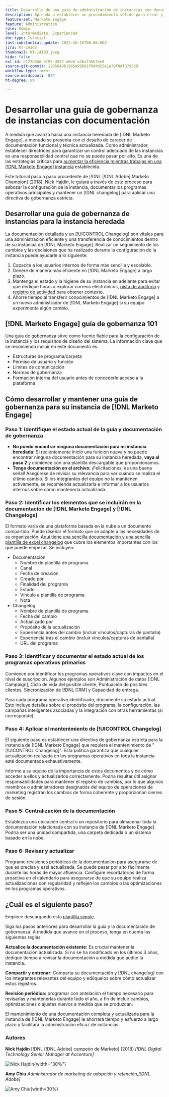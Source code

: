```yaml
---
title: Desarrollo de una guía de administración de instancias con documentación
description: Aprenda a establecer un procedimiento sólido para crear y mantener la documentación y el registro de cambios de su instancia de  [!DNL Marketo Engage] .
feature-set: Marketo Engage
feature: Administration
role: Admin
level: Intermediate, Experienced
doc-type: Tutorial
last-substantial-update: 2023-10-16T00:00:00Z
jira: KT-14103
thumbnail: KT-14103.jpeg
hide: false
exl-id: e127b84d-ef92-4527-a0e6-a36af35b7ee0
source-git-commit: 1205848b1985a99b91f9d4d25e1a79f0df379589
workflow-type: tm+mt
source-wordcount: '874'
ht-degree: 0%

---
```


# Desarrollar una guía de gobernanza de instancias con documentación

A medida que avanza hacia una instancia heredada de [!DNL Marketo Engage], a menudo se presenta con el desafío de carecer de documentación funcional y técnica actualizada. Como administrador, establecer directrices para garantizar un control adecuado de las instancias es una responsabilidad central que no se puede pasar por alto. Es una de las estrategias críticas para [aumentar la eficiencia mientras trabajas en una [!DNL Marketo Engage] instancia](https://nation.marketo.com/t5/champion-program-blogs/3-tips-to-increase-your-efficiency-in-an-inherited-instance/ba-p/247582) establecida.

Este tutorial paso a paso procedente de [!DNL [!DNL Adobe] Marketo Champion] (2018), Nick Hajdin, le guiará a través de este proceso para esbozar la configuración de la instancia, documentar los programas operativos principales y mantener un [!DNL changelog] para aplicar una directiva de gobernanza estricta.

## Desarrollar una guía de gobernanza de instancias para la instancia heredada

La documentación detallada y un [!UICONTROL Changelog] son vitales para una administración eficiente y una transferencia de conocimientos dentro de su instancia de [!DNL Marketo Engage]. Realizar un seguimiento de los cambios y las decisiones que ha realizado durante la configuración de la instancia puede ayudarle a lo siguiente:

1. Capacite a los usuarios internos de forma más sencilla y escalable.
2. Genere de manera más eficiente en [!DNL Marketo Engage] a largo plazo.
3. Mantenga el estado y la higiene de su instancia en adelante para evitar que dedique horas a explorar correos electrónicos, [pista de auditoría](https://experienceleague.adobe.com/docs/marketo/using/product-docs/administration/audit-trail/audit-trail-overview.html) y [registro de actividad](https://experienceleague.adobe.com/docs/marketo/using/product-docs/core-marketo-concepts/smart-lists-and-static-lists/managing-people-in-smart-lists/locate-the-activity-log-for-a-person.html) para obtener contexto.
4. Ahorre tiempo al transferir conocimientos de [!DNL Marketo Engage] a un nuevo administrador de [!DNL Marketo Engage] si su equipo experimenta algún cambio.

## [!DNL Marketo Engage] guía de gobernanza 101

Una guía de gobernanza sirve como fuente fiable para la configuración de la instancia y los requisitos de diseño del sistema. La información clave que se recomienda incluir en este documento es:

* Estructuras de programa/carpeta
* Permiso de usuario y función
* Límites de comunicación
* Normas de gobernanza
* Formación interna del usuario antes de concederle acceso a la plataforma

## Cómo desarrollar y mantener una guía de gobernanza para su instancia de [!DNL Marketo Engage]

### Paso 1: Identifique el estado actual de la guía y documentación de gobernanza

* **No puedo encontrar ninguna documentación para mi instancia heredada:** Si recientemente inició una función nueva y no puede encontrar ninguna documentación para su instancia heredada, **vaya al paso 2** y comience con una plantilla descargable que proporcionamos.
* **Tengo documentación en el archivo:** ¡Felicitaciones, es una buena señal! Asegúrese de revisar su relevancia para ver cuándo se realiza el último cambio. Si los integrantes del equipo no la mantienen activamente, se recomienda actualizarla e informar a los usuarios internos sobre cómo mantenerla actualizada.

### Paso 2: Identificar los elementos que se incluirán en la documentación de [!DNL Marketo Engage] y [!DNL Changelogs]

El formato varía de una plataforma basada en la nube a un documento compartido. Puede diseñar el formato que se adapte a las necesidades de su organización. [Aquí tiene una sencilla documentación y una sencilla plantilla de excel changelog](/help/marketo-tutorial-inherited-instance/_assets/downloads/Adobe_Marketo_Engage_Inherited_Instance_Documentation-Changlog.xlsx) que cubre los elementos importantes con los que puede empezar. Se incluyen:

* Documentación
   * Nombre de plantilla de programa
   * Canal
   * Fecha de creación
   * Creado por
   * Finalidad del programa
   * Estado
   * Vínculo a plantilla de programa
   * Nota
* Changelog
   * Nombre de plantilla de programa
   * Fecha del cambio
   * Actualizado por
   * Propósito de la actualización
   * Experiencia antes del cambio (incluir vínculos/capturas de pantalla)
   * Experiencia tras el cambio (incluir vínculos/capturas de pantalla)
   * URL del programa

### Paso 3: Identificar y documentar el estado actual de los programas operativos primarios

Comience por identificar los programas operativos clave con impactos en el nivel de suscripción. Algunos ejemplos son Administración de datos [!DNL Campaign], Ciclo de vida del posible cliente, Puntuación de posibles clientes, Sincronización de [!DNL CRM] y Capacidad de entrega.

Para cada programa operativo identificado, documente su estado actual. Esto incluye detalles sobre el propósito del programa, la configuración, las campañas inteligentes asociadas y la integración con otras herramientas (si corresponde).

### Paso 4: Aplicar el mantenimiento de [!UICONTROL Changelog]

El siguiente paso es establecer una directiva de gobernanza estricta para la instancia de [!DNL Marketo Engage] que requiera el mantenimiento de &quot;[!UICONTROL Changelog]&quot;. Esta política garantiza que cualquier actualización realizada en los programas operativos en toda la instancia esté documentada exhaustivamente.

Informe a su equipo de la importancia de estos documentos y de cómo acceder a ellos y actualizarlos correctamente. Podría resultar útil asignar responsabilidades para mantener el registro de cambios, por lo que algunos miembros o administradores designados del equipo de operaciones de marketing registran los cambios de forma coherente y proporcionan cierres de sesión.

### Paso 5: Centralización de la documentación

Establezca una ubicación central o un repositorio para almacenar toda la documentación relacionada con su instancia de [!DNL Marketo Engage]. Podría ser una unidad compartida, una carpeta dedicada o un sistema basado en la nube.

### Paso 6: Revisar y actualizar

Programe revisiones periódicas de la documentación para asegurarse de que es precisa y está actualizada. Se puede pasar por alto fácilmente durante las horas de mayor afluencia. Configure recordatorios de forma proactiva en el calendario para asegurarse de que su equipo realiza actualizaciones con regularidad y reflejen los cambios o las optimizaciones en los programas operativos.

## ¿Cuál es el siguiente paso?

Empiece descargando esta [plantilla simple](/help/marketo-tutorial-inherited-instance/_assets/downloads/Adobe_Marketo_Engage_Inherited_Instance_Documentation-Changlog.xlsx).

Siga los pasos anteriores para desarrollar la guía y la documentación de gobernanza. A medida que avance en el proceso, tenga en cuenta las siguientes reglas:

**Actualice la documentación existente:**
Es crucial mantener la documentación actualizada. Si no se ha modificado en los últimos 3 años, dedique tiempo a revisar la documentación a medida que audite la instancia.

**Compartir y entrenar:**
Comparta su documentación y [!DNL changelog] con los integrantes relevantes del equipo y edúquelos sobre cómo actualizar estos registros.

**Revisión periódica:** programar con antelación el tiempo necesario para revisarlas y mantenerlas durante todo el año, a fin de incluir cambios, optimizaciones o ajustes nuevos a medida que se produzcan.

El mantenimiento de una documentación completa y actualizada para la instancia de [!DNL Marketo Engage] le ahorrará tiempo y esfuerzo a largo plazo y facilitará la administración eficaz de instancias.

### Autores

**Nick Hajdin**
[!DNL [!DNL Adobe] campeón de Marketo] (2018)
*[!DNL Digital Technology Senior Manager at Accenture]*

![Nick Hajdin](/help/marketo-tutorial-inherited-instance/_assets/authors/Customer_Author_Nicholas_Hajdin.png){width="30%"}

**Amy Chiu**
*Administrador de marketing de adopción y retención,[!DNL Adobe]*

![Amy Chiu](/help/marketo-tutorial-inherited-instance/_assets/authors/Adobe_Author_Amy_Chiu.png){width=30%}
